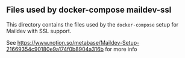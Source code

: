 ## Files used by docker-compose maildev-ssl

This directory contains the files used by the `docker-compose` setup for Maildev with SSL support.

See https://www.notion.so/metabase/Maildev-Setup-21669354c90180e9a174f0b8904a316b for more info
